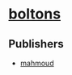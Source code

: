 # [boltons](https://pypi.org/project/boltons)



## Publishers
- [mahmoud](https://pypi.org/user/mahmoud)

